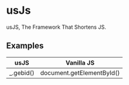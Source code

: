 # usJs
usJS, The Framework That Shortens JS.
## Examples
| usJS | Vanilla JS |
| --- | --- |
| _.gebid() | document.getElementById() |
